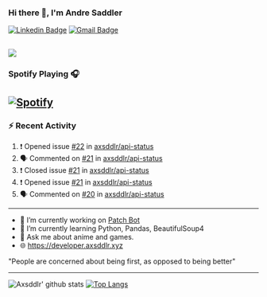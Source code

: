 ### Hi there 👋, I'm Andre Saddler
[![Linkedin Badge](https://img.shields.io/badge/-andrexsaddler-blue?style=flat-square&logo=Linkedin&logoColor=white&link=https://www.linkedin.com/in/andrexsaddler/)](https://www.linkedin.com/in/andrexsaddler/)
[![Gmail Badge](https://img.shields.io/badge/-contact@rehkloos.com-c14438?style=flat-square&logo=Gmail&logoColor=white&link=mailto:contact@rehkloos.com)](mailto:contact@rehkloos.com)

![](https://komarev.com/ghpvc/?username=axsddlr&color=dc143c)
---
### Spotify Playing 🎧

[![Spotify](https://novatorem.rehkloos.vercel.app/api/spotify)](https://open.spotify.com/user/Rehkloos)
---

### :zap: Recent Activity

<!--START_SECTION:activity-->
1. ❗️ Opened issue [#22](https://github.com/axsddlr/api-status/issues/22) in [axsddlr/api-status](https://github.com/axsddlr/api-status)
2. 🗣 Commented on [#21](https://github.com/axsddlr/api-status/issues/21) in [axsddlr/api-status](https://github.com/axsddlr/api-status)
3. ❗️ Closed issue [#21](https://github.com/axsddlr/api-status/issues/21) in [axsddlr/api-status](https://github.com/axsddlr/api-status)
4. ❗️ Opened issue [#21](https://github.com/axsddlr/api-status/issues/21) in [axsddlr/api-status](https://github.com/axsddlr/api-status)
5. 🗣 Commented on [#20](https://github.com/axsddlr/api-status/issues/20) in [axsddlr/api-status](https://github.com/axsddlr/api-status)
<!--END_SECTION:activity-->

---

- 🔭 I’m currently working on [Patch Bot](https://github.com/axsddlr/patch_bot)
- 🌱 I’m currently learning Python, Pandas, BeautifulSoup4
- 💬 Ask me about anime and games.
- 🌐 https://developer.axsddlr.xyz

"People are concerned about being first, as opposed to being better"

---
![Axsddlr' github stats](https://github-readme-stats.vercel.app/api?username=axsddlr&count_private=true)
[![Top Langs](https://github-readme-stats.vercel.app/api/top-langs/?username=axsddlr&layout=compact)](https://github.com/anuraghazra/github-readme-stats)

